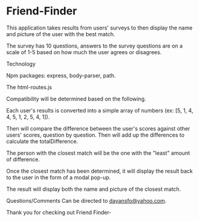 # Friend-Finder

This application takes results from users' surveys to then display the name and picture of the user with the best match.

The survey has 10 questions, answers to the survey questions are on a scale of 1-5 based on how much the user agrees or disagrees.

Technology

Npm packages: express, body-parser, path.

The html-routes.js 

Compatibility will be determined based on the following.

Each user's results is converted into a simple array of numbers (ex: [5, 1, 4, 4, 5, 1, 2, 5, 4, 1]).

Then will compare the difference between the user's scores against other users' scores, question by question. Then will add up the differences to calculate the totalDifference.

The person with the closest match will be the one with the "least" amount of difference.

Once the closest match has been determined, it will display the result back to the user in the form of a modal pop-up.

The result will display both the name and picture of the closest match.

Questions/Comments Can be directed to dayansfo@yahoo.com.

Thank you for checking out Friend Finder-